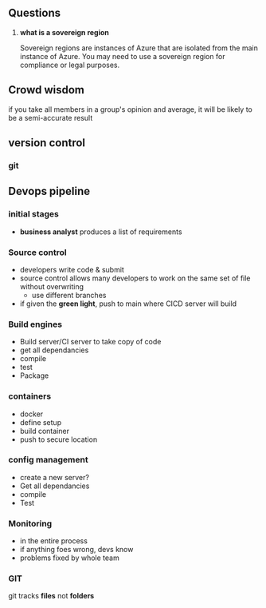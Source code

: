 ## Questions

1. **what is a sovereign region**

   Sovereign regions are instances of Azure that are isolated from the main instance of Azure. You may need to use a sovereign region for compliance or legal purposes.

## Crowd wisdom

if you take all members in a group's opinion and average, it will be likely to be a semi-accurate result

## version control

### git



## Devops pipeline

### initial stages

- **business analyst** produces a list of requirements

### Source control 

- developers write code & submit
- source control allows many developers to work on the same set of file without overwriting
  - use different branches 
- if given the **green light**, push to main where CICD server will build

### Build engines

- Build server/CI server to take copy of code
- get all dependancies
- compile
- test
- Package

### containers

- docker
- define setup
- build container
- push to secure location

### config management

- create a new server?
- Get all dependancies
- compile
- Test

### Monitoring

- in the entire process
- if anything foes wrong, devs know
- problems fixed by whole team

### GIT

git tracks **files** not **folders**

